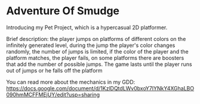 # Adventure Of Smudge

Introducing my Pet Project, which is a hypercasual 2D platformer.

Brief description: the player jumps on platforms of different colors on the infinitely generated level, 
during the jump the player's color changes randomly, the number of jumps is limited, if the color of the player and the platform matches, 
the player fails, on some platforms there are boosters that add the number of possible jumps. 
The game lasts until the player runs out of jumps or he falls off the platform

You can read more about the mechanics in my GDD:
https://docs.google.com/document/d/1KzlDQtdLWv0bxoY7lYNkY4XGhaLBO090hmMCFFMEjUY/edit?usp=sharing
